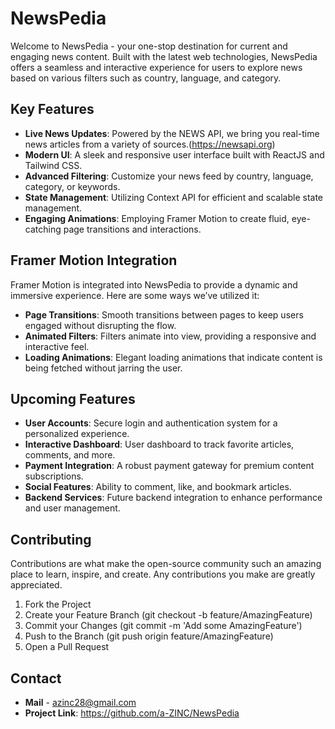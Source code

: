 # NewsPedia

Welcome to NewsPedia - your one-stop destination for current and engaging news content. Built with the latest web technologies, NewsPedia offers a seamless and interactive experience for users to explore news based on various filters such as country, language, and category.


## Key Features

- **Live News Updates**: Powered by the NEWS API, we bring you real-time news articles from a variety of sources.(https://newsapi.org)
- **Modern UI**: A sleek and responsive user interface built with ReactJS and Tailwind CSS.
- **Advanced Filtering**: Customize your news feed by country, language, category, or keywords.
- **State Management**: Utilizing Context API for efficient and scalable state management.
- **Engaging Animations**: Employing Framer Motion to create fluid, eye-catching page transitions and interactions.


## Framer Motion Integration

Framer Motion is integrated into NewsPedia to provide a dynamic and immersive experience. Here are some ways we’ve utilized it:

- **Page Transitions**: Smooth transitions between pages to keep users engaged without disrupting the flow.
- **Animated Filters**: Filters animate into view, providing a responsive and interactive feel.
- **Loading Animations**: Elegant loading animations that indicate content is being fetched without jarring the user.


## Upcoming Features

- **User Accounts**: Secure login and authentication system for a personalized experience.
- **Interactive Dashboard**: User dashboard to track favorite articles, comments, and more.
- **Payment Integration**: A robust payment gateway for premium content subscriptions.
- **Social Features**: Ability to comment, like, and bookmark articles.
- **Backend Services**: Future backend integration to enhance performance and user management.

  
## Contributing

Contributions are what make the open-source community such an amazing place to learn, inspire, and create. Any contributions you make are greatly appreciated.

1. Fork the Project
2. Create your Feature Branch (git checkout -b feature/AmazingFeature)
3. Commit your Changes (git commit -m 'Add some AmazingFeature')
4. Push to the Branch (git push origin feature/AmazingFeature)
5. Open a Pull Request

## Contact

- **Mail** - azinc28@gmail.com
- **Project Link**: https://github.com/a-ZINC/NewsPedia


